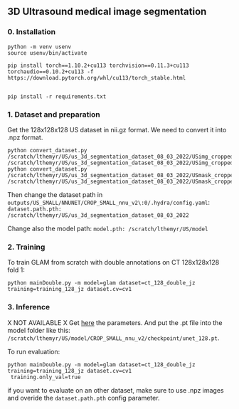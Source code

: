 ## 3D Ultrasound medical image segmentation

### 0. Installation

```
python -m venv usenv
source usenv/bin/activate

pip install torch==1.10.2+cu113 torchvision==0.11.3+cu113 torchaudio==0.10.2+cu113 -f https://download.pytorch.org/whl/cu113/torch_stable.html


pip install -r requirements.txt
```


### 1. Dataset and preparation
Get the 128x128x128 US dataset in nii.gz format. We need to convert it into .npz format.
```
python convert_dataset.py /scratch/lthemyr/US/us_3d_segmentation_dataset_08_03_2022/USimg_cropped128 /scratch/lthemyr/US/us_3d_segmentation_dataset_08_03_2022/USimg_cropped128_npz
python convert_dataset.py /scratch/lthemyr/US/us_3d_segmentation_dataset_08_03_2022/USmask_cropped128 /scratch/lthemyr/US/us_3d_segmentation_dataset_08_03_2022/USmask_cropped128_npz
```
Then change the dataset path in `outputs/US_SMALL/NNUNET/CROP_SMALL_nnu_v2\:0/.hydra/config.yaml`: `dataset.path.pth: /scratch/lthemyr/US/us_3d_segmentation_dataset_08_03_2022`

Change also the model path: `model.pth: /scratch/lthemyr/US/model`



### 2. Training

To train GLAM from scratch with double annotations on CT 128x128x128 fold 1:

```
python mainDouble.py -m model=glam dataset=ct_128_double_jz training=training_128_jz dataset.cv=cv1
```



### 3. Inference

X NOT AVAILABLE X Get [here](https://themyr.iiens.net/unet_128.pt) the parameters. And put the .pt file into the model folder like this: `/scratch/lthemyr/US/model/CROP_SMALL_nnu_v2/checkpoint/unet_128.pt`.

To run evaluation:

```
python mainDouble.py -m model=glam dataset=ct_128_double_jz training=training_128_jz dataset.cv=cv1
 training.only_val=true

```

if you want to evaluate on an other dataset, make sure to use .npz images and overide the `dataset.path.pth` config parameter.